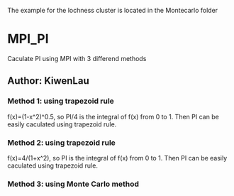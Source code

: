 The example for the lochness cluster is located in the Montecarlo folder


**MPI_PI**
======================================================
Caculate PI using MPI with 3 differend methods

**Author: KiwenLau**
----------------

### Method 1: using trapezoid rule

f(x)=(1-x^2)^0.5, so PI/4 is the integral of f(x) from 0 to 1. 
Then PI can be easily caculated using trapezoid rule.

### Method 2: using trapezoid rule

f(x)=4/(1+x^2), so PI is the integral of f(x) from 0 to 1. 
Then PI can be easily caculated using trapezoid rule.

### Method 3: using Monte Carlo method
